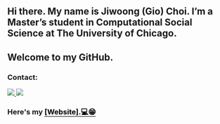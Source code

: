 ## Hi there. My name is Jiwoong (Gio) Choi. I’m a Master’s student in Computational Social Science at The University of Chicago.
## Welcome to my GitHub.

### Contact:

<a href="mailto:jiwung22@gmail.com"> 
<img src="https://img.shields.io/badge/jiwung22@gmail.com-%23D14836.svg?&style=for-the-badge&logo=gmail&logoColor=white"> </a>      

<a href="https://www.linkedin.com/in/giochoi22/">
<img src="https://img.shields.io/badge/Gio Choi-%230077B5.svg?&style=for-the-badge&logo=linkedin&logoColor=white" >
</a>   

### Here's my <a href="https://gio-choi.github.io" style ="color: black;text-decoration: none; border-bottom: 1px solid #000"> [Website].💻😁</a>


<!-- ### Tools I work upon : 🛠 -->

<!-- <img src="https://img.shields.io/badge/c++%20-%2300599C.svg?&style=for-the-badge&logo=c%2B%2B&logoColor=white">   <img src="https://img.shields.io/badge/python%20-%2314354C.svg?&style=for-the-badge&logo=python&logoColor=white">   <img src="https://img.shields.io/badge/javascript%20-%23323330.svg?&style=for-the-badge&logo=javascript&logoColor=%23F7DF1E">   <img src="https://img.shields.io/badge/html5%20-%23E34F26.svg?&style=for-the-badge&logo=html5&logoColor=white">   <img src="https://img.shields.io/badge/css3%20-%231572B6.svg?&style=for-the-badge&logo=css3&logoColor=white">   <img src="https://img.shields.io/badge/react%20-%2320232a.svg?&style=for-the-badge&logo=react&logoColor=%2361DAFB">   <img src="https://img.shields.io/badge/bootstrap%20-%23563D7C.svg?&style=for-the-badge&logo=bootstrap&logoColor=white">   <img src="https://img.shields.io/badge/git%20-%23F05033.svg?&style=for-the-badge&logo=git&logoColor=white"/>   <img src="http://img.shields.io/badge/-VS%20Code-000000?style=for-the-badge&logo=Visual-studio-code&logoColor=blue"> -->

<!-- <img src="https://github-readme-stats.vercel.app/api?username=Gio-Choi&show_icons=true&title_color=03fc90&icon_color=03fc90&text_color=03fc90&bg_color=002b19"> -->
